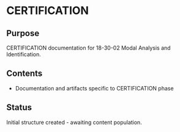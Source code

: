 # CERTIFICATION

## Purpose
CERTIFICATION documentation for 18-30-02 Modal Analysis and Identification.

## Contents
- Documentation and artifacts specific to CERTIFICATION phase

## Status
Initial structure created - awaiting content population.
